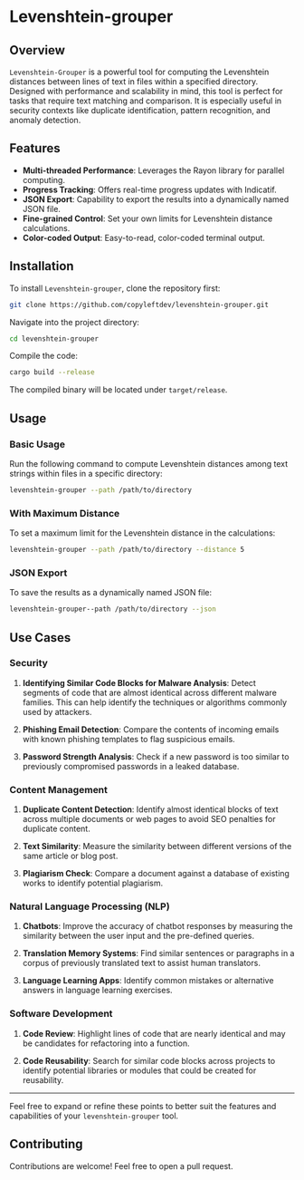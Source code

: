 
# Levenshtein-grouper

## Overview

`Levenshtein-Grouper` is a powerful tool for computing the Levenshtein distances between lines of text in files within a specified directory. Designed with performance and scalability in mind, this tool is perfect for tasks that require text matching and comparison. It is especially useful in security contexts like duplicate identification, pattern recognition, and anomaly detection.

## Features

- **Multi-threaded Performance**: Leverages the Rayon library for parallel computing.
- **Progress Tracking**: Offers real-time progress updates with Indicatif.
- **JSON Export**: Capability to export the results into a dynamically named JSON file.
- **Fine-grained Control**: Set your own limits for Levenshtein distance calculations.
- **Color-coded Output**: Easy-to-read, color-coded terminal output.

## Installation

To install `Levenshtein-grouper`, clone the repository first:

```bash
git clone https://github.com/copyleftdev/levenshtein-grouper.git
```

Navigate into the project directory:

```bash
cd levenshtein-grouper
```

Compile the code:

```bash
cargo build --release
```

The compiled binary will be located under `target/release`.

## Usage

### Basic Usage

Run the following command to compute Levenshtein distances among text strings within files in a specific directory:

```bash
levenshtein-grouper --path /path/to/directory
```

### With Maximum Distance

To set a maximum limit for the Levenshtein distance in the calculations:

```bash
levenshtein-grouper --path /path/to/directory --distance 5
```

### JSON Export

To save the results as a dynamically named JSON file:

```bash
levenshtein-grouper--path /path/to/directory --json
```

## Use Cases

### Security

1. **Identifying Similar Code Blocks for Malware Analysis**: Detect segments of code that are almost identical across different malware families. This can help identify the techniques or algorithms commonly used by attackers.

2. **Phishing Email Detection**: Compare the contents of incoming emails with known phishing templates to flag suspicious emails.

3. **Password Strength Analysis**: Check if a new password is too similar to previously compromised passwords in a leaked database.

### Content Management

1. **Duplicate Content Detection**: Identify almost identical blocks of text across multiple documents or web pages to avoid SEO penalties for duplicate content.

2. **Text Similarity**: Measure the similarity between different versions of the same article or blog post. 

3. **Plagiarism Check**: Compare a document against a database of existing works to identify potential plagiarism.

### Natural Language Processing (NLP)

1. **Chatbots**: Improve the accuracy of chatbot responses by measuring the similarity between the user input and the pre-defined queries.

2. **Translation Memory Systems**: Find similar sentences or paragraphs in a corpus of previously translated text to assist human translators.

3. **Language Learning Apps**: Identify common mistakes or alternative answers in language learning exercises.

### Software Development

1. **Code Review**: Highlight lines of code that are nearly identical and may be candidates for refactoring into a function.

2. **Code Reusability**: Search for similar code blocks across projects to identify potential libraries or modules that could be created for reusability.

---

Feel free to expand or refine these points to better suit the features and capabilities of your `levenshtein-grouper` tool.

## Contributing

Contributions are welcome! Feel free to open a pull request.
